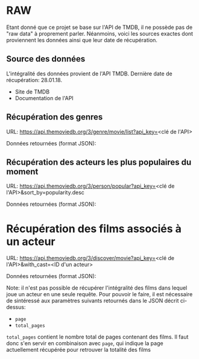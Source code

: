 # RAW
Etant donné que ce projet se base sur l'API de TMDB, il ne possède pas de "raw data" à proprement parler.
Néanmoins, voici les sources exactes dont proviennent les données ainsi que leur date de récupération.

## Source des données
L'intégralité des données provient de l'API TMDB.
Dernière date de récupération: 28.01.18.

- Site de TMDB
- Documentation de l'API

## Récupération des genres
URL:
https://api.themoviedb.org/3/genre/movie/list?api_key=<clé de l'API>

Données retournées (format JSON):

## Récupération des acteurs les plus populaires du moment
URL:
https://api.themoviedb.org/3/person/popular?api_key=<clé de l'API>&sort_by=popularity.desc

Données retournées (format JSON):

# Récupération des films associés à un acteur
URL:
https://api.themoviedb.org/3/discover/movie?api_key=<clé de l'API>&with_cast=<ID d'un acteur>

Données retournées (format JSON):


Note: il n'est pas possible de récupérer l'intégralité des films dans lequel joue un acteur en une seule requête.
Pour pouvoir le faire, il est nécessaire de sintéressé aux paramètres suivants retournés dans le JSON décrit ci-dessus:
- ```page```
- ```total_pages```

```total_pages``` contient le nombre total de pages contenant des films.
Il faut donc s'en servir en combinaison avec ```page```, qui indique la page actuellement récupérée pour retrouver la totalité des films
